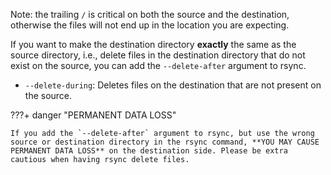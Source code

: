 Note: the trailing `/` is critical on both the source and the destination, otherwise the files will not end up in the
location you are expecting.

If you want to make the destination directory **exactly** the same as the source directory, i.e., delete files in the
destination directory that do not exist on the source, you can add the `--delete-after` argument to rsync.

-   `--delete-during`: Deletes files on the destination that are not present on the source.

???+ danger "PERMANENT DATA LOSS"

    If you add the `--delete-after` argument to rsync, but use the wrong source or destination directory in the rsync command, **YOU MAY CAUSE PERMANENT DATA LOSS** on the destination side. Please be extra cautious when having rsync delete files.
